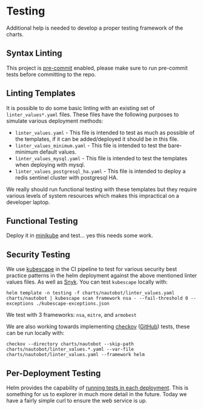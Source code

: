 # Testing

Additional help is needed to develop a proper testing framework of the charts.

## Syntax Linting

This project is [pre-commit](https://pre-commit.com/) enabled, please make sure to run pre-commit tests before committing to the repo.

## Linting Templates

It is possible to do some basic linting with an existing set of `linter_values*.yaml` files.  These files have the following purposes to simulate various deployment methods:

* `linter_values.yaml` - This file is intended to test as much as possible of the templates, if it can be added/deployed it should be in this file.
* `linter_values_minimum.yaml` - This file is intended to test the bare-minimum default values.
* `linter_values_mysql.yaml` - This file is intended to test the templates when deploying with mysql.
* `linter_values_postgresql_ha.yaml` - This file is intended to deploy a redis sentinel cluster with postgresql HA.

We really should run functional testing with these templates but they require various levels of system resources which makes this impractical on a developer laptop.

## Functional Testing

Deploy it in [minikube](/development/local-dev) and test... yes this needs some work.

## Security Testing

We use [kubescape](https://github.com/kubescape/kubescape) in the CI pipeline to test for various security best practice patterns in the helm deployment against the above mentioned linter values files.  As well as [Snyk](https://snyk.io/).  You can test `kubescape` locally with:

```no-highlight
helm template -n testing -f charts/nautobot/linter_values.yaml charts/nautobot | kubescape scan framework nsa - --fail-threshold 0 --exceptions ./kubescape-exceptions.json
```

We test with 3 frameworks: `nsa`, `mitre`, and `armobest`

We are also working towards implementing [checkov](https://www.checkov.io/) ([GitHub](https://github.com/bridgecrewio/checkov)) tests, these can be run locally with:

```no-highlight
checkov --directory charts/nautobot --skip-path charts/nautobot/linter_values.*.yaml --var-file charts/nautobot/linter_values.yaml --framework helm
```

## Per-Deployment Testing

Helm provides the capability of [running tests in each deployment](https://helm.sh/docs/topics/chart_tests/).  This is something for us to explorer in much more detail in the future.  Today we have a fairly simple curl to ensure the web service is up.
